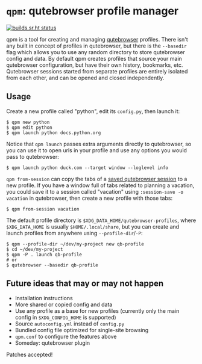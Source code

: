 # `qpm`: qutebrowser profile manager

[![builds.sr.ht status](https://builds.sr.ht/~pvsr/qpm.svg)](https://builds.sr.ht/~pvsr/qpm?)

qpm is a tool for creating and managing
[qutebrowser](https://github.com/qutebrowser/qutebrowser) profiles. There isn't
any built in concept of profiles in qutebrowser, but there is the `--basedir`
flag which allows you to use any random directory to store qutebrowser config
and data. By default qpm creates profiles that source your main qutebrowser
configuration, but have their own history, bookmarks, etc. Qutebrowser sessions
started from separate profiles are entirely isolated from each other, and can be
opened and closed independently.

## Usage
Create a new profile called "python", edit its `config.py`, then launch it:
```
$ qpm new python
$ qpm edit python
$ qpm launch python docs.python.org
```

Notice that `qpm launch` passes extra arguments directly to qutebrowser, so you
can use it to open urls in your profile and use any options you would pass to
qutebrowser:
```
$ qpm launch python duck.com --target window --loglevel info
```

`qpm from-session` can copy the tabs of a [saved qutebrowser
session](https://qutebrowser.org/doc/help/commands.html#session-save) to a new
profile. If you have a window full of tabs related to planning a vacation, you
could save it to a session called "vacation" using `:session-save -o vacation`
in qutebrowser, then create a new profile with those tabs:
```
$ qpm from-session vacation
```

The default profile directory is `$XDG_DATA_HOME/qutebrowser-profiles`, where
`$XDG_DATA_HOME` is usually `$HOME/.local/share`, but you can create and launch
profiles from anywhere using `--profile-dir`/`-P`:
```
$ qpm --profile-dir ~/dev/my-project new qb-profile
$ cd ~/dev/my-project
$ qpm -P . launch qb-profile
# or
$ qutebrowser --basedir qb-profile
```

## Future ideas that may or may not happen
- Installation instructions
- More shared or copied config and data
- Use any profile as a base for new profiles (currently only the main config in
  `$XDG_CONFIG_HOME` is supported)
- Source `autoconfig.yml` instead of `config.py`
- Bundled config file optimized for single-site browsing
- `qpm.conf` to configure the features above
- Someday: qutebrowser plugin

Patches accepted!
